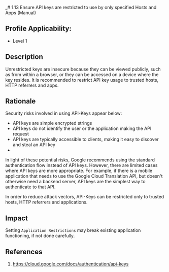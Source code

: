 _# 1.13 Ensure API keys are restricted to use by only specified Hosts and Apps (Manual)

## Profile Applicability:

- Level 1

## Description

Unrestricted keys are insecure because they can be viewed publicly, such as from within a browser, or they can be accessed on a device where the key resides. It is recommended to restrict API key usage to trusted hosts, HTTP referrers and apps.

## Rationale

Security risks involved in using API-Keys appear below:
 - API keys are simple encrypted strings
 - API keys do not identify the user or the application making the API request
 - API keys are typically accessible to clients, making it easy to discover and steal an API key  
 - 
In light of these potential risks, Google recommends using the standard authentication flow instead of API keys. However, there are limited cases where API keys are more appropriate. For example, if there is a mobile application that needs to use the Google Cloud Translation API, but doesn't otherwise need a backend server, API keys are the simplest way to authenticate to that API.  
 
In order to reduce attack vectors, API-Keys can be restricted only to trusted hosts, HTTP referrers and applications.

## Impact

Setting `Application Restrictions` may break existing application functioning, if not done carefully.

## References

1. https://cloud.google.com/docs/authentication/api-keys
